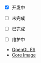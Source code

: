 
- [x] 开发中
- [ ] 未完成
- [ ] 已完成
- [ ] 维护中



* [OpenGL ES](https://www.jianshu.com/nb/2135411)
* [Core Image]()